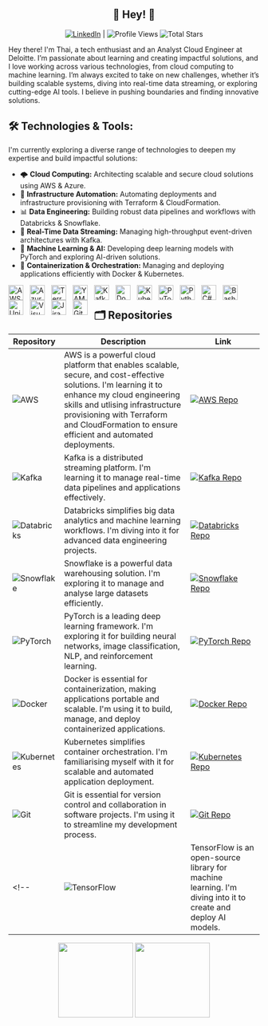 <div align="center">

## 👋 Hey! 👋
[![LinkedIn](https://img.shields.io/badge/LinkedIn-0077B5?style=flat&logo=linkedin&logoColor=white)](https://www.linkedin.com/in/thai-h-le/) |
![Profile Views](https://komarev.com/ghpvc/?username=ThaiTechTales&color=red&style=flat&logo=github)
![Total Stars](https://img.shields.io/badge/Total%20Stars-🌟%20brightgreen?style=flat&logo=github&logoColor=white)

</div>

Hey there! I'm Thai, a tech enthusiast and an Analyst Cloud Engineer at Deloitte. I’m passionate about learning and creating impactful solutions, and I love working across various technologies, from cloud computing to machine learning. I’m always excited to take on new challenges, whether it’s building scalable systems, diving into real-time data streaming, or exploring cutting-edge AI tools. I believe in pushing boundaries and finding innovative solutions.

## 🛠️ Technologies & Tools:
I'm currently exploring a diverse range of technologies to deepen my expertise and build impactful solutions:

- 🌩️ **Cloud Computing:** Architecting scalable and secure cloud solutions using AWS & Azure.
- 🔧 **Infrastructure Automation:** Automating deployments and infrastructure provisioning with Terraform & CloudFormation.
- 📊 **Data Engineering:** Building robust data pipelines and workflows with Databricks & Snowflake.
- 🔄 **Real-Time Data Streaming:** Managing high-throughput event-driven architectures with Kafka.
- 🤖 **Machine Learning & AI:** Developing deep learning models with PyTorch and exploring AI-driven solutions.
- 🐳 **Containerization & Orchestration:** Managing and deploying applications efficiently with Docker & Kubernetes.
              
<img align="left" alt="AWS" width="30px" style="padding-right:10px;" src="https://cdn.jsdelivr.net/gh/devicons/devicon@latest/icons/amazonwebservices/amazonwebservices-plain-wordmark.svg"/>
<img align="left" alt="Azure DevOps" width="30px" style="padding-right:10px;" src="https://cdn.jsdelivr.net/gh/devicons/devicon@latest/icons/azuredevops/azuredevops-original.svg" />
<img align="left" alt="Terraform" width="30px" style="padding-right:10px;" src="https://cdn.jsdelivr.net/gh/devicons/devicon@latest/icons/terraform/terraform-original.svg" />
<img align="left" alt="YAML" width="30px" style="padding-right:10px;" src="https://cdn.jsdelivr.net/gh/devicons/devicon@latest/icons/yaml/yaml-original.svg" />
<img align="left" alt="Kafka" width="30px" style="padding-right:10px;" src="https://cdn.jsdelivr.net/gh/devicons/devicon@latest/icons/apachekafka/apachekafka-original.svg" />
<img align="left" alt="Docker" width="30px" style="padding-right:10px;" src="https://cdn.jsdelivr.net/gh/devicons/devicon@latest/icons/docker/docker-original.svg" />
<img align="left" alt="Kubernetes" width="30px" style="padding-right:10px;" src="https://cdn.jsdelivr.net/gh/devicons/devicon@latest/icons/kubernetes/kubernetes-original.svg" />
<img align="left" alt="PyTorch" width="30px" style="padding-right:10px;" src="https://cdn.jsdelivr.net/gh/devicons/devicon@latest/icons/pytorch/pytorch-original.svg" />
<img align="left" alt="Python" width="30px" style="padding-right:10px;" src="https://cdn.jsdelivr.net/gh/devicons/devicon@latest/icons/python/python-original.svg" />
<img align="left" alt="C#" width="30px" style="padding-right:10px;" src="https://cdn.jsdelivr.net/gh/devicons/devicon@latest/icons/csharp/csharp-original.svg" />
<img align="left" alt="Bash" width="30px" style="padding-right:10px;" src="https://cdn.jsdelivr.net/gh/devicons/devicon@latest/icons/bash/bash-original.svg" />
<img align="left" alt="Unity" width="30px" style="padding-right:10px;" src="https://cdn.jsdelivr.net/gh/devicons/devicon@latest/icons/unity/unity-original.svg" />
<img align="left" alt="Visual Studio" width="30px" style="padding-right:10px;" src="https://cdn.jsdelivr.net/gh/devicons/devicon@latest/icons/visualstudio/visualstudio-original.svg" />
<img align="left" alt="Jira" width="30px" style="padding-right:10px;" src="https://cdn.jsdelivr.net/gh/devicons/devicon@latest/icons/jira/jira-original.svg" />
<img align="left" alt="Git" width="30px" style="padding-right:10px;" src="https://cdn.jsdelivr.net/gh/devicons/devicon@latest/icons/git/git-original.svg" />
<br />


## 🗂️ Repositories
| Repository    | Description                                                                 | Link                                                                                     |
|---------------|-----------------------------------------------------------------------------|------------------------------------------------------------------------------------------|
| ![AWS](https://img.shields.io/badge/aws-FF9900?style=flat&logo=amazonwebservices&logoColor=white) | AWS is a powerful cloud platform that enables scalable, secure, and cost-effective solutions. I'm learning it to enhance my cloud engineering skills and utlising infrastructure provisioning with Terraform and CloudFormation to ensure efficient and automated deployments. | [![AWS Repo](https://img.shields.io/badge/aws-black?style=flat&logo=github&logoColor=white)](https://github.com/ThaiTechTales/aws) |
| ![Kafka](https://img.shields.io/badge/kafka-231F20?style=flat&logo=apachekafka&logoColor=white) | Kafka is a distributed streaming platform. I'm learning it to manage real-time data pipelines and applications effectively. | [![Kafka Repo](https://img.shields.io/badge/kafka-black?style=flat&logo=github&logoColor=white)](https://github.com/ThaiTechTales/kafka) |
| ![Databricks](https://img.shields.io/badge/databricks-FF3621?style=flat&logo=databricks&logoColor=white) | Databricks simplifies big data analytics and machine learning workflows. I'm diving into it for advanced data engineering projects. | [![Databricks Repo](https://img.shields.io/badge/databricks-black?style=flat&logo=github&logoColor=white)](https://github.com/ThaiTechTales/databricks) |
| ![Snowflake](https://img.shields.io/badge/snowflake-29B5E8?style=flat&logo=snowflake&logoColor=white) | Snowflake is a powerful data warehousing solution. I'm exploring it to manage and analyse large datasets efficiently. | [![Snowflake Repo](https://img.shields.io/badge/snowflake-black?style=flat&logo=github&logoColor=white)](https://github.com/ThaiTechTales/snowflake) |
| ![PyTorch](https://img.shields.io/badge/pytorch-EE4C2C?style=flat&logo=pytorch&logoColor=white) | PyTorch is a leading deep learning framework. I'm exploring it for building neural networks, image classification, NLP, and reinforcement learning. | [![PyTorch Repo](https://img.shields.io/badge/pytorch-black?style=flat&logo=github&logoColor=white)](https://github.com/ThaiTechTales/pytorch) |
| ![Docker](https://img.shields.io/badge/docker-2496ED?style=flat&logo=docker&logoColor=white) | Docker is essential for containerization, making applications portable and scalable. I'm using it to build, manage, and deploy containerized applications. | [![Docker Repo](https://img.shields.io/badge/docker-black?style=flat&logo=github&logoColor=white)](https://github.com/ThaiTechTales/docker) |
| ![Kubernetes](https://img.shields.io/badge/kubernetes-326CE5?style=flat&logo=kubernetes&logoColor=white) | Kubernetes simplifies container orchestration. I'm familiarising myself with it for scalable and automated application deployment. | [![Kubernetes Repo](https://img.shields.io/badge/kubernetes-black?style=flat&logo=github&logoColor=white)](https://github.com/ThaiTechTales/kubernetes) |
| ![Git](https://img.shields.io/badge/git-F05032?style=flat&logo=git&logoColor=white) | Git is essential for version control and collaboration in software projects. I'm using it to streamline my development process. | [![Git Repo](https://img.shields.io/badge/git-black?style=flat&logo=github&logoColor=white)](https://github.com/ThaiTechTales/git) |
<!-- | ![TensorFlow](https://img.shields.io/badge/tensorflow-FF6F00?style=flat&logo=tensorflow&logoColor=white) | TensorFlow is an open-source library for machine learning. I'm diving into it to create and deploy AI models. | [![TensorFlow Repo](https://img.shields.io/badge/tensorflow-black?style=flat&logo=github&logoColor=white)](https://github.com/ThaiTechTales/tensorflow) | -->


<div align="center">
  <img src="https://github-readme-stats.vercel.app/api?username=ThaiTechTales&show_icons=true&theme=radical&hide_border=true" height="150px" />
  <img src="https://github-readme-stats.vercel.app/api/top-langs/?username=ThaiTechTales&layout=compact&theme=radical&hide_border=true" height="150px" />
</div>

